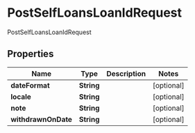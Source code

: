 

# PostSelfLoansLoanIdRequest

PostSelfLoansLoanIdRequest

## Properties

| Name | Type | Description | Notes |
|------------ | ------------- | ------------- | -------------|
|**dateFormat** | **String** |  |  [optional] |
|**locale** | **String** |  |  [optional] |
|**note** | **String** |  |  [optional] |
|**withdrawnOnDate** | **String** |  |  [optional] |



